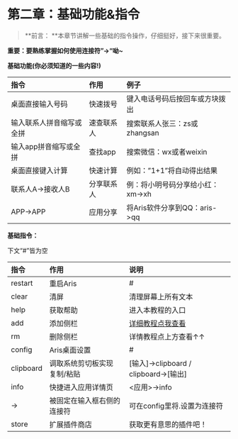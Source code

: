 # 第二章：基础功能&指令

> **前言： **本章节讲解一些基础的指令操作，仔细挺好，接下来很重要。

**重要：要熟练掌握如何使用连接符”-&gt;“呦~**

**基础功能\(你必须知道的一些内容!\)**

| **指令** | **作用** | **例子** |
| :--- | :--- | :--- |
| 桌面直接输入号码 | 快速拨号 | 键入电话号码后按回车或方块拨出 |
| 输入联系人拼音缩写或全拼 | 速查联系人 | 搜索联系人张三：zs或zhangsan |
| 输入app拼音缩写或全拼 | 查找app | 搜索微信：wx或者weixin |
| 桌面直接键入计算 | 快速计算 | 例如：”1+1”将自动得出结果 |
| 联系人A-&gt;接收人B | 分享联系人 | 例：将小明号码分享给小红：xm-&gt;xh |
| APP-&gt;APP | 应用分享 | 将Aris软件分享到QQ：aris-&gt;qq |

**基础指令：**

下文“\#”皆为空

| **指令** | **作用** | 说明 |
| :--- | :--- | :--- |
| restart | 重启Aris | \# |
| clear | 清屏 | 清理屏幕上所有文本 |
| help | 获取帮助 | 进入本教程的入口 |
| add | 添加侧栏 | [详细教程点我查看](https://7doger.gitbooks.io/aris/di-wu-zhang-ff1a-alias-xiang-jie.html) |
| rm | 删除侧栏 | 详情教程点上方查看↑↑ |
| config | Aris桌面设置 | \# |
| clipboard | 调取系统剪切板实现 复制/粘贴 | \[输入\]-&gt;clipboard / clipboard-&gt;\[输出\] |
| info | 快捷进入应用详情页 | &lt;应用&gt;-&gt;info |
| -&gt; | 被固定在输入框右侧的连接符 | 可在config里将.设置为连接符 |
| store | 扩展插件商店 | 获取更有意思的插件吧！ |



